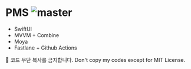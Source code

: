# PMS ![master](https://github.com/DSM-DMS/PMS-iOS-V1/actions/workflows/main.yml/badge.svg?branch=master)

- SwiftUI
- MVVM + Combine
- Moya
- Fastlane + Github Actions

📌 코드 무단 복사를 금지합니다. Don't copy my codes except for MIT License.
